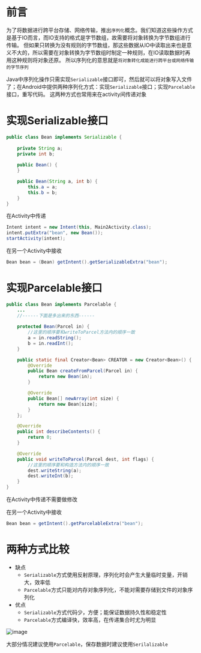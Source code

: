 # 前言
为了将数据进行跨平台存储、网络传输，推出`序列化`概念。我们知道这些操作方式是基于IO而言，而IO支持的格式是字节数组，故需要将对象转换为字节数组进行传输。
但如果只转换为没有规则的字节数组，那这些数据从IO中读取出来也是意义不大的，所以需要在对象转换为字节数组时制定一种规则，在IO读取数据时再用这种规则将对象还原。
所以序列化的意思就是`将对象转化成能进行跨平台或网络传输的字节序列`

Java中序列化操作只需实现`Serializable`接口即可，然后就可以将对象写入文件了；在Android中提供两种序列化方式：实现`Serializable`接口；实现`Parcelable`接口，重写代码。
这两种方式也常用来在activity间传递对象

# 实现Serializable接口
```java
public class Bean implements Serializable {
    
    private String a;
    private int b;
    
    public Bean() {
    }

    public Bean(String a, int b) {
        this.a = a;
        this.b = b;
    }
}
```
在Activity中传递
```java
Intent intent = new Intent(this, Main2Activity.class);
intent.putExtra("bean", new Bean());
startActivity(intent);
```
在另一个Activity中接收
```java
Bean bean = (Bean) getIntent().getSerializableExtra("bean");
```

# 实现Parcelable接口
```java
public class Bean implements Parcelable {
    ...
    //------下面是多出来的东西------
    
    protected Bean(Parcel in) {
        //这里的顺序要和writeToParcel方法内的顺序一致
        a = in.readString();
        b = in.readInt();
    }

    public static final Creator<Bean> CREATOR = new Creator<Bean>() {
        @Override
        public Bean createFromParcel(Parcel in) {
            return new Bean(in);
        }

        @Override
        public Bean[] newArray(int size) {
            return new Bean[size];
        }
    };

    @Override
    public int describeContents() {
        return 0;
    }

    @Override
    public void writeToParcel(Parcel dest, int flags) {
        //这里的顺序要和构造方法内的顺序一致
        dest.writeString(a);
        dest.writeInt(b);
    }
}
```
在Activity中传递不需要做修改

在另一个Activity中接收
```java
Bean bean = getIntent().getParcelableExtra("bean");
```

# 两种方式比较
- 缺点
  - `Serializable`方式使用反射原理，序列化时会产生大量临时变量，开销大，效率低
  - `Parcelable`方式只能对内存对象序列化，不能对需要存储到文件的对象序列化
- 优点
  - `Serializable`方式代码少，方便；能保证数据持久性和稳定性
  - `Parcelable`方式编译快，效率高，在传递集合时尤为明显

![image](https://img-blog.csdnimg.cn/20200728105322621.png)

大部分情况建议使用`Parcelable`，保存数据时建议使用`Serilalizable`
